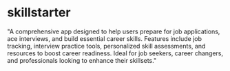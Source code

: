 # skillstarter
"A comprehensive app designed to help users prepare for job applications, ace interviews, and build essential career skills. Features include job tracking, interview practice tools, personalized skill assessments, and resources to boost career readiness. Ideal for job seekers, career changers, and professionals looking to enhance their skillsets."
